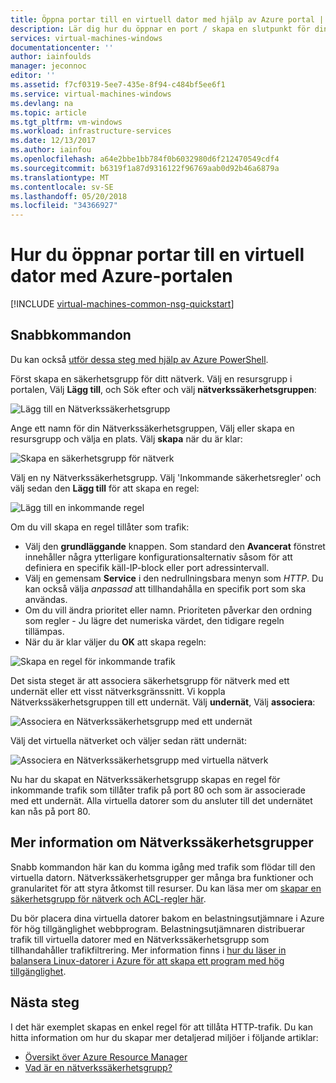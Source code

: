 ```yaml
---
title: Öppna portar till en virtuell dator med hjälp av Azure portal | Microsoft Docs
description: Lär dig hur du öppnar en port / skapa en slutpunkt för din Windows-VM med hjälp av resource manager-distributionsmodellen i Azure Portal
services: virtual-machines-windows
documentationcenter: ''
author: iainfoulds
manager: jeconnoc
editor: ''
ms.assetid: f7cf0319-5ee7-435e-8f94-c484bf5ee6f1
ms.service: virtual-machines-windows
ms.devlang: na
ms.topic: article
ms.tgt_pltfrm: vm-windows
ms.workload: infrastructure-services
ms.date: 12/13/2017
ms.author: iainfou
ms.openlocfilehash: a64e2bbe1bb784f0b6032980d6f212470549cdf4
ms.sourcegitcommit: b6319f1a87d9316122f96769aab0d92b46a6879a
ms.translationtype: MT
ms.contentlocale: sv-SE
ms.lasthandoff: 05/20/2018
ms.locfileid: "34366927"
---
```

# <a name="how-to-open-ports-to-a-virtual-machine-with-the-azure-portal"></a>Hur du öppnar portar till en virtuell dator med Azure-portalen
[!INCLUDE [virtual-machines-common-nsg-quickstart](../../../includes/virtual-machines-common-nsg-quickstart.md)]

## <a name="quick-commands"></a>Snabbkommandon
Du kan också [utför dessa steg med hjälp av Azure PowerShell](nsg-quickstart-powershell.md).

Först skapa en säkerhetsgrupp för ditt nätverk. Välj en resursgrupp i portalen, Välj **Lägg till**, och Sök efter och välj **nätverkssäkerhetsgruppen**:

![Lägg till en Nätverkssäkerhetsgrupp](./media/nsg-quickstart-portal/add-nsg.png)

Ange ett namn för din Nätverkssäkerhetsgruppen, Välj eller skapa en resursgrupp och välja en plats. Välj **skapa** när du är klar:

![Skapa en säkerhetsgrupp för nätverk](./media/nsg-quickstart-portal/create-nsg.png)

Välj en ny Nätverkssäkerhetsgrupp. Välj 'Inkommande säkerhetsregler' och välj sedan den **Lägg till** för att skapa en regel:

![Lägg till en inkommande regel](./media/nsg-quickstart-portal/add-inbound-rule.png)

Om du vill skapa en regel tillåter som trafik:

- Välj den **grundläggande** knappen. Som standard den **Avancerat** fönstret innehåller några ytterligare konfigurationsalternativ såsom för att definiera en specifik käll-IP-block eller port adressintervall.
- Välj en gemensam **Service** i den nedrullningsbara menyn som *HTTP*. Du kan också välja *anpassad* att tillhandahålla en specifik port som ska användas. 
- Om du vill ändra prioritet eller namn. Prioriteten påverkar den ordning som regler - Ju lägre det numeriska värdet, den tidigare regeln tillämpas.
- När du är klar väljer du **OK** att skapa regeln:

![Skapa en regel för inkommande trafik](./media/nsg-quickstart-portal/create-inbound-rule.png)

Det sista steget är att associera säkerhetsgrupp för nätverk med ett undernät eller ett visst nätverksgränssnitt. Vi koppla Nätverkssäkerhetsgruppen till ett undernät. Välj **undernät**, Välj **associera**:

![Associera en Nätverkssäkerhetsgrupp med ett undernät](./media/nsg-quickstart-portal/associate-subnet.png)

Välj det virtuella nätverket och väljer sedan rätt undernät:

![Associera en Nätverkssäkerhetsgrupp med virtuella nätverk](./media/nsg-quickstart-portal/select-vnet-subnet.png)

Nu har du skapat en Nätverkssäkerhetsgrupp skapas en regel för inkommande trafik som tillåter trafik på port 80 och som är associerade med ett undernät. Alla virtuella datorer som du ansluter till det undernätet kan nås på port 80.

## <a name="more-information-on-network-security-groups"></a>Mer information om Nätverkssäkerhetsgrupper
Snabb kommandon här kan du komma igång med trafik som flödar till den virtuella datorn. Nätverkssäkerhetsgrupper ger många bra funktioner och granularitet för att styra åtkomst till resurser. Du kan läsa mer om [skapar en säkerhetsgrupp för nätverk och ACL-regler här](../../virtual-network/tutorial-filter-network-traffic.md).

Du bör placera dina virtuella datorer bakom en belastningsutjämnare i Azure för hög tillgänglighet webbprogram. Belastningsutjämnaren distribuerar trafik till virtuella datorer med en Nätverkssäkerhetsgrupp som tillhandahåller trafikfiltrering. Mer information finns i [hur du läser in balansera Linux-datorer i Azure för att skapa ett program med hög tillgänglighet](tutorial-load-balancer.md).

## <a name="next-steps"></a>Nästa steg
I det här exemplet skapas en enkel regel för att tillåta HTTP-trafik. Du kan hitta information om hur du skapar mer detaljerad miljöer i följande artiklar:

* [Översikt över Azure Resource Manager](../../azure-resource-manager/resource-group-overview.md)
* [Vad är en nätverkssäkerhetsgrupp?](../../virtual-network/security-overview.md)